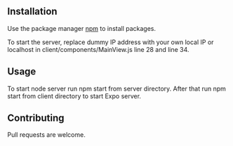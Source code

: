 ## Installation

Use the package manager [npm](https://www.npmjs.com/) to install packages.

To start the server, replace dummy IP address with your own local IP or localhost in client/components/MainView.js line 28 and line 34.

## Usage

To start node server run npm start from server directory.
After that run npm start from client directory to start Expo server.

## Contributing

Pull requests are welcome.
